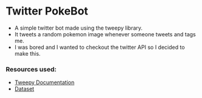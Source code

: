 # Twitter PokeBot
* A simple twitter bot made using the tweepy library.
* It tweets a random pokemon image whenever someone tweets and tags me.
* I was bored and I wanted to checkout the twitter API so I decided to make this.
### Resources used:
* [Tweepy Documentation](https://docs.tweepy.org/en/latest/index.html)
* [Dataset](https://www.kaggle.com/kvpratama/pokemon-images-dataset)
